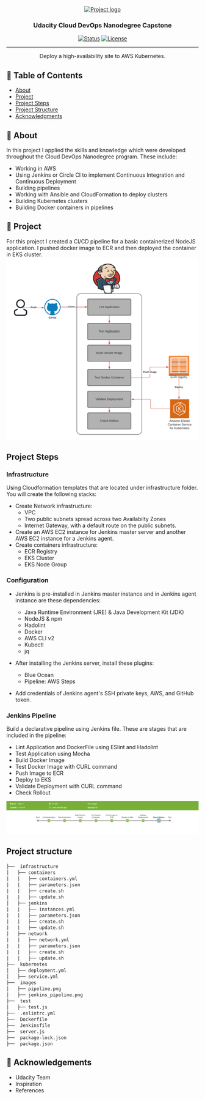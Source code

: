 <p align="center">
  <a href="" rel="noopener">
 <img width=200px height=200px src="https://s3-us-west-1.amazonaws.com/udacity-content/rebrand/svg/logo.min.svg" alt="Project logo"></a>
</p>

<h3 align="center">Udacity Cloud DevOps Nanodegree Capstone</h3>

<div align="center">

[![Status](https://img.shields.io/badge/status-active-success.svg)]()
[![License](https://img.shields.io/badge/license-MIT-blue.svg)](/LICENSE)

</div>

---

<p align="center"> Deploy a high-availability site to AWS Kubernetes.
    <br> 
</p>

## 📝 Table of Contents

- [About](#about)
- [Project](#project)
- [Project Steps](#project_steps)
- [Project Structure](#project_structure)
- [Acknowledgments](#acknowledgement)

## 🧐 About <a name = "about"></a>

In this project I applied the skills and knowledge which were developed throughout the Cloud DevOps Nanodegree program. These include:

* Working in AWS
* Using Jenkins or Circle CI to implement Continuous Integration and Continuous Deployment
* Building pipelines
* Working with Ansible and CloudFormation to deploy clusters
* Building Kubernetes clusters
* Building Docker containers in pipelines


## 🏁 Project <a name = "project"></a>
For this project I created a CI/CD pipeline for a basic containerized NodeJS application. I pushed docker image to ECR and then deployed the container in EKS cluster. 
![img-1](images/pipeline.png)


## Project Steps <a name ="project_steps"></a>

### Infrastructure
Using Cloudformation templates that are located under infrastructure folder. You will create the following stacks:
* Create Network infrastructure:
    * VPC
    * Two public subnets spread across two Availabilty Zones
    * Internet Gateway, with a default route on the public subnets.
* Create an AWS EC2 instance for Jenkins master server and another AWS EC2 instance for a Jenkins agent. 
* Create containers infrastructure:
    * ECR Registry
    * EKS Cluster
    * EKS Node Group
    

### Configuration

* Jenkins is pre-installed in Jenkins master instance and in Jenkins agent instance are these dependencies:
    *   Java Runtime Environment (JRE) & Java Development Kit (JDK)
    *   NodeJS & npm
    *   Hadolint
    *   Docker
    *   AWS CLI v2
    *   Kubectl
    *   jq

* After installing the Jenkins server, install these plugins:
    * Blue Ocean
    * Pipeline: AWS Steps
* Add credentials of Jenkins agent's SSH private keys, AWS, and GitHub token.


### Jenkins Pipeline
Build a declarative pipeline using Jenkins file. These are stages that are included in the pipeline:
* Lint Application and DockerFile using ESlint and Hadolint
* Test Application using Mocha
* Build Docker Image
* Test Docker Image with CURL command
* Push Image to ECR 
* Deploy to EKS
* Validate Deployment with CURL command
* Check Rollout

![img-2](images/jenkins_pipeline.png)


## Project structure <a name ="project_structure"></a>
    ├──  infrastructure                 
    │   ├── containers
    |   |   ├── containers.yml
    |   |   ├── parameters.json
    |   |   ├── create.sh
    |   |   ├── update.sh
    │   ├── jenkins
    |   |   ├── instances.yml
    |   |   ├── parameters.json
    |   |   ├── create.sh
    |   |   ├── update.sh
    │   ├── network
    |   |   ├── network.yml
    |   |   ├── parameters.json
    |   |   ├── create.sh
    |   |   ├── update.sh
    ├──  kubernetes           
    │   ├── deployment.yml          
    │   ├── service.yml 
    ├──  images           
    │   ├── pipeline.png          
    │   ├── jenkins_pipeline.png
    ├──  test           
    │   ├── test.js   
    ├──  .eslintrc.yml 
    ├──  Dockerfile                
    ├──  Jenkinsfile                 
    ├──  server.js
    ├──  package-lock.json
    ├──  package.json
    

## 🎉 Acknowledgements <a name = "acknowledgement"></a>

- Udacity Team
- Inspiration
- References
